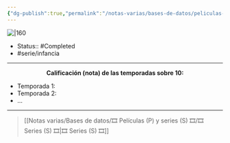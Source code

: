 ```yaml
---
{"dg-publish":true,"permalink":"/notas-varias/bases-de-datos/peliculas-p-y-series-s/s-beyblade-metal-fusion/"}
---
```



![|160](https://m.media-amazon.com/images/M/MV5BMjAxYjZkMDUtZmJkZi00NDdmLWIyZjgtZGQ2NjYwMzE1ZTkwXkEyXkFqcGdeQXVyNDI3MzQyOTM@._V1_SX300.jpg)

- Status:: #Completed 
- #serie/infancia 

---

**<center>Calificación (nota) de las temporadas sobre 10:</center>**

- Temporada 1: 
- Temporada 2: 
- ...

---

> [[Notas varias/Bases de datos/🎞️ Películas (P) y series (S) 🎞️/🎞️ Series (S) 🎞️\|🎞️ Series (S) 🎞️]]